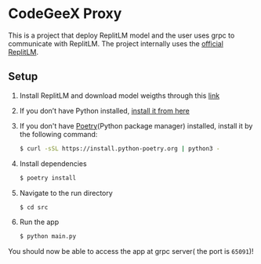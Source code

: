 # CodeGeeX Proxy

This is a project that deploy ReplitLM model and the user uses grpc to communicate with ReplitLM. The project internally uses the [official ReplitLM](https://github.com/replit/ReplitLM).

## Setup
1. Install ReplitLM and download model weigths through this [link](https://github.com/replit/ReplitLM)

2. If you don’t have Python installed, [install it from here](https://www.python.org/downloads/)

3. If you don't have [Poetry](https://python-poetry.org/docs/)(Python package manager) installed, install it by the following command:
   
   ```bash
   $ curl -sSL https://install.python-poetry.org | python3 -
   ```
   
4. Install dependencies

   ```bash
   $ poetry install
   ```

5. Navigate to the run directory

   ```bash
   $ cd src
   ```

6. Run the app

   ```bash
   $ python main.py
   ```

You should now be able to access the app at grpc server( the port is `65091`)!
